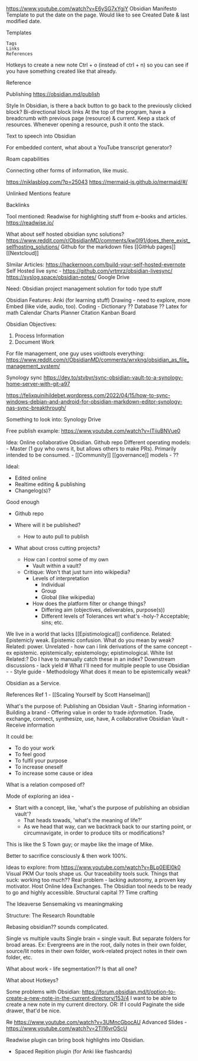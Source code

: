 https://www.youtube.com/watch?v=E6ySG7xYgjY
Obsidian Manifesto
Template to put the date on the page. Would like to see Created Date & last modified date.

Templates

	Tags
	Links
	References

Hotkeys to create a new note Ctrl + o (instead of ctrl + n) so you can see if you have something created like that already.


Reference


Publishing
https://obsidian.md/publish


Style
In Obsidian, is there a back button to go back to the previously clicked block?
Bi-directional block links
	At the top of the program, have a breadcrumb with previous page (resource) & current.
		Keep a stack of resources. Whenever opening a resource, push it onto the stack.


Text to speech into Obsidian

For embedded content, what about a YouTube transcript generator?


Roam capabilities


Connecting other forms of information, like music.

https://niklasblog.com/?p=25043
https://mermaid-js.github.io/mermaid/#/


Unlinked Mentions feature

Backlinks


Tool mentioned:
Readwise for highlighting stuff from e-books and articles.
https://readwise.io/


What about self hosted obsidian sync solutions?
https://www.reddit.com/r/ObsidianMD/comments/kw0l91/does_there_exist_selfhosting_solutions/
Github for the markdown files
[[GitHub pages]]
[[Nextcloud]]

SImilar Articles:
https://hackernoon.com/build-your-self-hosted-evernote
Self Hosted live sync -
https://github.com/vrtmrz/obsidian-livesync/
https://syslog.space/obsidian-notes/
Google Drive

Need: Obsidian project management solution for todo type stuff


Obsidian Features:
Anki (for learning stuff)
Drawing - need to explore, more
Embed (like vide, audio, too).
Coding - 
Dictionary ??
Database ??
Latex for math
Calendar
Charts
Planner
Citation
Kanban Board



Obsidian Objectives:
1) Process Information
2) Document Work


For file management, one guy uses voidtools everything:
https://www.reddit.com/r/ObsidianMD/comments/wrxkng/obsidian_as_file_management_system/


Synology sync
https://dev.to/stvbyr/sync-obsidian-vault-to-a-synology-home-server-with-git-a97

https://felixquinihildebet.wordpress.com/2022/04/15/how-to-sync-windows-debian-and-android-for-obsidian-markdown-editor-synology-nas-sync-breakthrough/


Something to look into: Synology Drive


Free publish example:
https://www.youtube.com/watch?v=ITiiuBNVue0



Idea:
Online collaborative Obsidian.
	Github repo
Different operating models:
	- Master (1 guy who owns it, but allows others to make PRs). Primarily intended to be consumed.
	- [[Community]] [[governance]] models - ??

Ideal:
- Edited online
- Realtime editing & publishing
- Changelog(s)?

Good enough
- Github repo
- Where will it be published?
	- How to auto pull to publish

- What about cross cutting projects?
	- How can I control some of my own 
		- Vault within a vault?
	- Critique: Won't that just turn into wikipedia?
		- Levels of interpretation
			- Individual
			- Group
			- Global (like wikipedia)
		- How does the platform filter or change things?
			- Differing aim (objectives, deliverables, purpose(s))
			- Different levels of Tolerances wrt what's -holy-? Acceptable; sins; etc.

We live in a world that lacks [[Epistimological]] confidence.
	Related: Epistemicly weak. Epistemic confusion.
		What do you mean by weak?
			Related: power.
	Unrelated - how can i link derivations of the same concept - ex epistemic. epistemically; epistemology; epistimological. White list Related:?
		Do I have to manually catch these in an index?
	Downstream discussions - lack yield #
What I'll need for multiple people to use Obsidian - 
	- Style guide
	- Methodology
What does it mean to be epistemically weak?
		

Obsidian as a Service.

References
Ref 1 - [[Scaling Yourself by Scott Hanselman]]


What's the purpose of:
	Publishing an Obsidian Vault
		- Sharing information
		- Building a brand
		- Offering value in order to trade *information*. Trade, exchange, connect, synthesize, use, have, 
	A collaborative Obsidian Vault
		- Receive information

It could be:
- To do your work
- To feel good
- To fulfil your purpose
- To increase oneself
- To increase some cause or idea


What is a relation composed of?


Mode of exploring an idea - 
- Start with a concept, like, 'what's the purpose of publishing an obsidian vault'?
	- That heads towads, 'what's the meaning of life?'
	- As we head that way, can we backtrack back to our starting point, or circumnavigate, in order to produce tilts or modifications?

This is like the S Town guy; or maybe like the image of Mike.

Better to sacrifice consciously & then work 100%.


Ideas to explore:
from https://www.youtube.com/watch?v=BLp0ElEl0k0
Visual PKM
	Our tools shape us. Our traceability tools suck. Things that suck: working too much?? Real problem - lacking autonomy, a proven key motivator.
Host Online Idea Exchanges.
	The Obsidian tool needs to be ready to go and highly accessible.
Structural capital ??
Time crafting


The Ideaverse
Sensemaking vs meaningmaking


Structure: The Research Roundtable

Rebasing obsidian?? sounds complicated.


Single vs multiple vaults
Single brain = single vault.
But separate folders for broad areas. Ex: Evergreens are in the root, daily notes in their own folder, source/lit notes in their own folder, work-related project notes in their own folder, etc.

What about work - life segmentation?? Is that all one?


What about Hotkeys?

Some problems with Obsidian:
https://forum.obsidian.md/t/option-to-create-a-new-note-in-the-current-directory/153/4
I want to be able to create a new note in my current directory.
OR: If I could Paginate the side drawer, that'd be nice.


Re
https://www.youtube.com/watch?v=3UMncGbocAU
Advanced Slides - https://www.youtube.com/watch?v=2TI16vrOScU


Readwise plugin can bring book highlights into Obsidian.

- Spaced Repition plugin (for Anki like flashcards)


